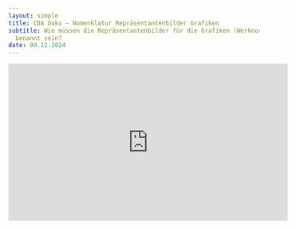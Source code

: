 ```yaml
---
layout: simple
title: CDA Doku – Nomenklatur Repräsentantenbilder Grafiken
subtitle: Wie müssen die Repräsentantenbilder für die Grafiken (Werknormdaten)
  benannt sein?
date: 09.12.2024
---
```

<iframe width="560" height="315" src="https://www.youtube.com/embed/R5gzfM_Iw_M?si=FjeCUdv73MlBM2Lc" title="YouTube video player" frameborder="0" allow="accelerometer; autoplay; clipboard-write; encrypted-media; gyroscope; picture-in-picture; web-share" referrerpolicy="strict-origin-when-cross-origin" allowfullscreen></iframe>
